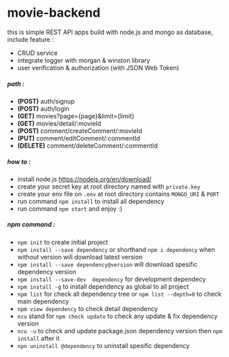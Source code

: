 # movie-backend

this is simple REST API apps build with node.js and mongo as database, include feature :
- CRUD service
- integrate logger with morgan & winston library
- user verification & authorization (with JSON Web Token)

##### path :
- **(POST)** auth/signup
- **(POST)** auth/login
- **(GET)** movies?page={page}&limit={limit}
- **(GET)** movies/detail/:movieId
- **(POST)** comment/createComment/:movieId
- **(PUT)** comment/editComment/:commentId
- **(DELETE)** comment/deleteComment/:commentId

##### how to :

- install node.js https://nodejs.org/en/download/
- create your secret key at root directory named with `private.key`
- create your env file on `.env` at root directory contains `MONGO_URI` & `PORT`
- run command `npm install` to install all dependency
- run command `npm start` and enjoy :)

##### npm command :
- `npm init` to create initial project
- `npm install --save dependency` or shorthand `npm i dependency` when without version will download latest version
- `npm install --save dependency@version` will download spesific dependency version
- `npm install --save-dev  dependency` for development dependecy
- `npm install -g` to install dependency as global to all project
- `npm list` for check all dependency tree or `npm list --depth=0` to check main dependency 
- `npm view dependency` to check detail dependency
- `ncu` stand for `npm check update` to check any update & fix dependency version
- `ncu -u` to check and update package.json dependency version then `npm install` after it
- `npn uninstall @dependency` to uninstall spesific dependency
